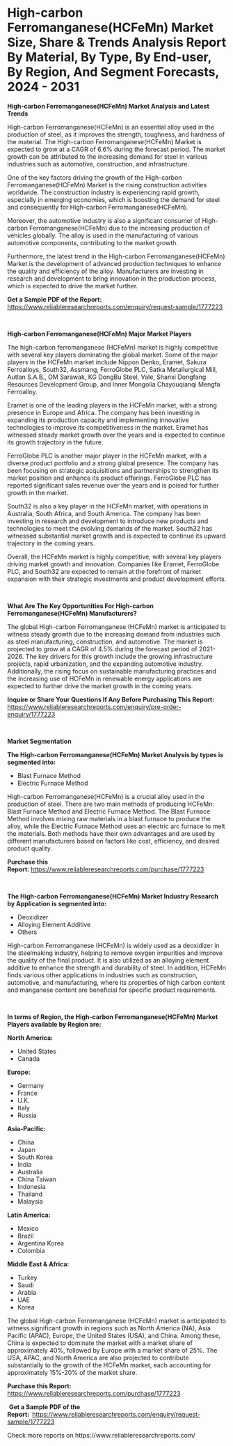 <p><h1>High-carbon Ferromanganese(HCFeMn) Market Size, Share & Trends Analysis Report By Material, By Type, By End-user, By Region, And Segment Forecasts, 2024 - 2031</h1></p><p><strong>High-carbon Ferromanganese(HCFeMn) Market Analysis and Latest Trends</strong></p>
<p><p>High-carbon Ferromanganese(HCFeMn) is an essential alloy used in the production of steel, as it improves the strength, toughness, and hardness of the material. The High-carbon Ferromanganese(HCFeMn) Market is expected to grow at a CAGR of 6.6% during the forecast period. The market growth can be attributed to the increasing demand for steel in various industries such as automotive, construction, and infrastructure.</p><p>One of the key factors driving the growth of the High-carbon Ferromanganese(HCFeMn) Market is the rising construction activities worldwide. The construction industry is experiencing rapid growth, especially in emerging economies, which is boosting the demand for steel and consequently for High-carbon Ferromanganese(HCFeMn).</p><p>Moreover, the automotive industry is also a significant consumer of High-carbon Ferromanganese(HCFeMn) due to the increasing production of vehicles globally. The alloy is used in the manufacturing of various automotive components, contributing to the market growth.</p><p>Furthermore, the latest trend in the High-carbon Ferromanganese(HCFeMn) Market is the development of advanced production techniques to enhance the quality and efficiency of the alloy. Manufacturers are investing in research and development to bring innovation in the production process, which is expected to drive the market further.</p></p>
<p><strong>Get a Sample PDF of the Report:&nbsp;</strong> <a href="https://www.reliableresearchreports.com/enquiry/request-sample/1777223">https://www.reliableresearchreports.com/enquiry/request-sample/1777223</a></p>
<p>&nbsp;</p>
<p><strong>High-carbon Ferromanganese(HCFeMn) Major Market Players</strong></p>
<p><p>The high-carbon ferromanganese (HCFeMn) market is highly competitive with several key players dominating the global market. Some of the major players in the HCFeMn market include Nippon Denko, Eramet, Sakura Ferroalloys, South32, Assmang, FerroGlobe PLC, Satka Metallurgical Mill, Autlan S.A.B., OM Sarawak, KG DongBu Steel, Vale, Shanxi Dongfang Resources Development Group, and Inner Mongolia Chayouqianqi Mengfa Ferroalloy.</p><p>Eramet is one of the leading players in the HCFeMn market, with a strong presence in Europe and Africa. The company has been investing in expanding its production capacity and implementing innovative technologies to improve its competitiveness in the market. Eramet has witnessed steady market growth over the years and is expected to continue its growth trajectory in the future.</p><p>FerroGlobe PLC is another major player in the HCFeMn market, with a diverse product portfolio and a strong global presence. The company has been focusing on strategic acquisitions and partnerships to strengthen its market position and enhance its product offerings. FerroGlobe PLC has reported significant sales revenue over the years and is poised for further growth in the market.</p><p>South32 is also a key player in the HCFeMn market, with operations in Australia, South Africa, and South America. The company has been investing in research and development to introduce new products and technologies to meet the evolving demands of the market. South32 has witnessed substantial market growth and is expected to continue its upward trajectory in the coming years.</p><p>Overall, the HCFeMn market is highly competitive, with several key players driving market growth and innovation. Companies like Eramet, FerroGlobe PLC, and South32 are expected to remain at the forefront of market expansion with their strategic investments and product development efforts.</p></p>
<p>&nbsp;</p>
<p><strong>What Are The Key Opportunities For High-carbon Ferromanganese(HCFeMn) Manufacturers?</strong></p>
<p><p>The global High-carbon Ferromanganese (HCFeMn) market is anticipated to witness steady growth due to the increasing demand from industries such as steel manufacturing, construction, and automotive. The market is projected to grow at a CAGR of 4.5% during the forecast period of 2021-2026. The key drivers for this growth include the growing infrastructure projects, rapid urbanization, and the expanding automotive industry. Additionally, the rising focus on sustainable manufacturing practices and the increasing use of HCFeMn in renewable energy applications are expected to further drive the market growth in the coming years.</p></p>
<p><strong>Inquire or Share Your Questions If Any Before Purchasing This Report:</strong> <a href="https://www.reliableresearchreports.com/enquiry/pre-order-enquiry/1777223">https://www.reliableresearchreports.com/enquiry/pre-order-enquiry/1777223</a></p>
<p>&nbsp;</p>
<p><strong>Market Segmentation</strong></p>
<p><strong>The High-carbon Ferromanganese(HCFeMn) Market Analysis by types is segmented into:</strong></p>
<p><ul><li>Blast Furnace Method</li><li>Electric Furnace Method</li></ul></p>
<p><p>High-carbon Ferromanganese(HCFeMn) is a crucial alloy used in the production of steel. There are two main methods of producing HCFeMn: Blast Furnace Method and Electric Furnace Method. The Blast Furnace Method involves mixing raw materials in a blast furnace to produce the alloy, while the Electric Furnace Method uses an electric arc furnace to melt the materials. Both methods have their own advantages and are used by different manufacturers based on factors like cost, efficiency, and desired product quality.</p></p>
<p><strong>Purchase this Report:&nbsp;</strong><a href="https://www.reliableresearchreports.com/purchase/1777223">https://www.reliableresearchreports.com/purchase/1777223</a></p>
<p>&nbsp;</p>
<p><strong>The High-carbon Ferromanganese(HCFeMn) Market Industry Research by Application is segmented into:</strong></p>
<p><ul><li>Deoxidizer</li><li>Alloying Element Additive</li><li>Others</li></ul></p>
<p><p>High-carbon Ferromanganese (HCFeMn) is widely used as a deoxidizer in the steelmaking industry, helping to remove oxygen impurities and improve the quality of the final product. It is also utilized as an alloying element additive to enhance the strength and durability of steel. In addition, HCFeMn finds various other applications in industries such as construction, automotive, and manufacturing, where its properties of high carbon content and manganese content are beneficial for specific product requirements.</p></p>
<p>&nbsp;</p>
<p><strong>In terms of Region, the High-carbon Ferromanganese(HCFeMn) Market Players available by Region are:</strong></p>
<p>
    <p> <strong> North America: </strong>
        <ul>
            <li>United States</li>
            <li>Canada</li>
        </ul>
        </p> 
    <p> <strong> Europe: </strong>
        <ul>
            <li>Germany</li>
            <li>France</li>
            <li>U.K.</li>
            <li>Italy</li>
            <li>Russia</li>
        </ul>
        </p> 
    <p> <strong> Asia-Pacific: </strong>
        <ul>
            <li>China</li>
            <li>Japan</li>
            <li>South Korea</li>
            <li>India</li>
            <li>Australia</li>
            <li>China Taiwan</li>
            <li>Indonesia</li>
            <li>Thailand</li>
            <li>Malaysia</li>
        </ul>
        </p> 
    <p> <strong> Latin America: </strong>
        <ul>
            <li>Mexico</li>
            <li>Brazil</li>
            <li>Argentina Korea</li>
            <li>Colombia</li>
        </ul>
        </p> 
    <p> <strong> Middle East & Africa: </strong>
        <ul>
            <li>Turkey</li>
            <li>Saudi</li>
            <li>Arabia</li>
            <li>UAE</li>
            <li>Korea</li>
        </ul>
    </p>
    </p>
<p><p>The global High-carbon Ferromanganese (HCFeMn) market is anticipated to witness significant growth in regions such as North America (NA), Asia Pacific (APAC), Europe, the United States (USA), and China. Among these, China is expected to dominate the market with a market share of approximately 40%, followed by Europe with a market share of 25%. The USA, APAC, and North America are also projected to contribute substantially to the growth of the HCFeMn market, each accounting for approximately 15%-20% of the market share.</p></p>
<p><strong>Purchase this Report: </strong><a href="https://www.reliableresearchreports.com/purchase/1777223">https://www.reliableresearchreports.com/purchase/1777223</a></p>
<p>&nbsp;<strong>Get a Sample PDF of the Report:&nbsp;&nbsp;</strong><a href="https://www.reliableresearchreports.com/enquiry/request-sample/1777223">https://www.reliableresearchreports.com/enquiry/request-sample/1777223</a></p>
<p><strong></strong></p>
<p>Check more reports on https://www.reliableresearchreports.com/</p>